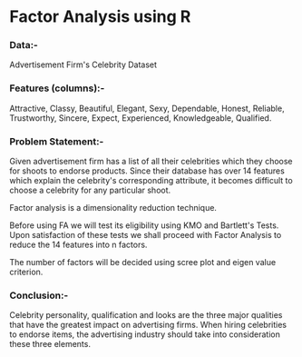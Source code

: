 # Factor Analysis using R

### Data:-  
Advertisement Firm's Celebrity Dataset

### Features (columns):- 
Attractive, Classy, Beautiful, Elegant, Sexy, Dependable, Honest, Reliable, Trustworthy, Sincere, Expect, Experienced, Knowledgeable, Qualified.

### Problem Statement:-
Given advertisement firm has a list of all their celebrities which they choose for shoots to endorse products. Since their database has over 14 features which explain the celebrity's corresponding attribute, it becomes difficult to choose a celebrity for any particular shoot.

Factor analysis is a dimensionality reduction technique.

Before using FA we will test its eligibility using KMO and Bartlett's Tests.
Upon satisfaction of these tests we shall proceed with Factor Analysis to reduce the 14 features into n factors.

The number of factors will be decided using scree plot and eigen value criterion.

### Conclusion:-
   Celebrity personality, qualification and looks are the three major qualities that have the greatest impact on advertising firms.
When hiring celebrities to endorse items, the advertising industry should take into consideration these three elements.

